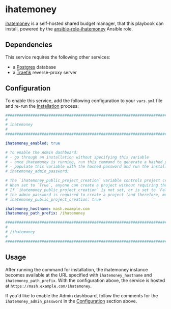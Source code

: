 <!--
SPDX-FileCopyrightText: 2025 MASH project contributors

SPDX-License-Identifier: AGPL-3.0-or-later
-->

# ihatemoney

[ihatemoney](https://github.com/spiral-project/ihatemoney) is a self-hosted shared budget manager, that this playbook can install, powered by the [ansible-role-ihatemoney](https://github.com/IUCCA/ansible-role-ihatemoney) Ansible role.


## Dependencies

This service requires the following other services:
- a [Postgres](postgres.md) database
- a [Traefik](traefik.md) reverse-proxy server


## Configuration

To enable this service, add the following configuration to your `vars.yml` file and re-run the [installation](../installing.md) process:

```yaml
########################################################################
#                                                                      #
# ihatemoney                                                           #
#                                                                      #
########################################################################

ihatemoney_enabled: true

# To enable the Admin dashboard:
# - go through an installation without specifying this variable
# - once ihatemoney is running, run this command to generate a hashed password: `docker exec -it mash-ihatemoney ihatemoney generate_password_hash`
# - populate this variable with the hashed password and run the installation process again
# ihatemoney_admin_password:

# The `ihatemoney_public_project_creation` variable controls project creation access.
# When set to `True`, anyone can create a project without requiring the admin password.
# If `ihatemoney_public_project_creation` is not set, or is set to `False`,
# the admin password is required to create a project (and therefore, must be defined above).
# ihatemoney_public_project_creation: true

ihatemoney_hostname: mash.example.com
ihatemoney_path_prefix: /ihatemoney

########################################################################
#                                                                      #
# /ihatemoney                                                          #
#                                                                      #
########################################################################
```

## Usage

After running the command for installation, the ihatemoney instance becomes available at the URL specified with `ihatemoney_hostname` and `ihatemoney_path_prefix`. With the configuration above, the service is hosted at `https://mash.example.com/ihatemoney`.

If you'd like to enable the Admin dashboard, follow the comments for the `ihatemoney_admin_password` in the [Configuration](#configuration) section above.
